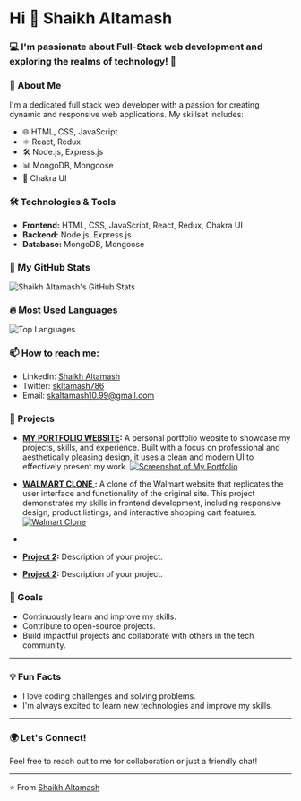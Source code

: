 # Hi 👋 Shaikh Altamash

### 💻 I'm passionate about Full-Stack web development and exploring the realms of technology! 🚀



### 🚀 About Me
I'm a dedicated full stack web developer with a passion for creating dynamic and responsive web applications. My skillset includes:

- 🌐 HTML, CSS, JavaScript
- ⚛️ React, Redux
- 🛠️ Node.js, Express.js
- 📊 MongoDB, Mongoose
- 💅 Chakra UI

### 🛠️ Technologies & Tools
- **Frontend:** HTML, CSS, JavaScript, React, Redux, Chakra UI
- **Backend:** Node.js, Express.js
- **Database:** MongoDB, Mongoose

### 🌟 My GitHub Stats
![Shaikh Altamash's GitHub Stats](https://github-readme-stats.vercel.app/api?username=Altamashhhhhh&theme=default&show_icons=true&hide_border=true&count_private=true)

### 🔥 Most Used Languages
![Top Languages](https://github-readme-stats.vercel.app/api/top-langs/?username=Altamashhhhhh&theme=default&show_icons=true&hide_border=true&layout=compact)

### 📫 How to reach me:
- LinkedIn: [Shaikh Altamash](https://www.linkedin.com/in/skaltamash/)
- Twitter: [skltamash786](https://x.com/SkAltamash786)
- Email: [skaltamash10.99@gmail.com](mailto:skaltamash10.99@gmail.com)

### 🚀 Projects

- **[MY PORTFOLIO WEBSITE](https://my-portfolio-altamash.netlify.app/):** A personal portfolio website to showcase my projects, skills, and experience. Built with a focus on professional and aesthetically pleasing design, it uses a clean and modern UI to effectively present my work.
[![Screenshot of My Portfolio](https://i.postimg.cc/CxPqZKvY/Screenshot-2024-07-27-185154.png)](https://i.postimg.cc/CxPqZKvY/Screenshot-2024-07-27-185154.png)



- **[WALMART CLONE ](https://walmartclonedotcom.netlify.app/):** A clone of the Walmart website that replicates the user interface and functionality of the original site. This project demonstrates my skills in frontend development, including responsive design, product listings, and interactive shopping cart features.
 [![Walmart Clone](https://i.postimg.cc/8CQkyJzT/WALMART-HOME.png)](https://postimg.cc/gxsPj0h7)
- 
- **[Project 2](https://github.com/your-github-username/project-2):** Description of your project. 
- **[Project 2](https://github.com/your-github-username/project-2):** Description of your project. 

### 🎯 Goals
- Continuously learn and improve my skills.
- Contribute to open-source projects.
- Build impactful projects and collaborate with others in the tech community.

---

### 💡 Fun Facts
- I love coding challenges and solving problems.
- I'm always excited to learn new technologies and improve my skills.

---

### 🌍 Let's Connect!
Feel free to reach out to me for collaboration or just a friendly chat!

---

⭐️ From [Shaikh Altamash]([https://github.com/your-github-username](https://github.com/Altamashhhhhh))

<!--
**Altamashhhhhh/Altamashhhhhh** is a ✨ _special_ ✨ repository because its `README.md` (this file) appears on your GitHub profile.

Here are some ideas to get you started:

- 🔭 I’m currently working on ...
- 🌱 I’m currently learning ...
- 👯 I’m looking to collaborate on ...
- 🤔 I’m looking for help with ...
- 💬 Ask me about ...
- 📫 How to reach me: ...
- 😄 Pronouns: ...
- ⚡ Fun fact: ...
-->

